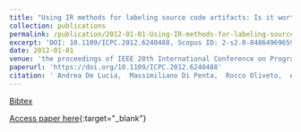 ```yaml
---
title: "Using IR methods for labeling source code artifacts: Is it worthwhile?"
collection: publications
permalink: /publication/2012-01-01-Using-IR-methods-for-labeling-source-code-artifacts-Is-it-worthwhile
excerpt: 'DOI: 10.1109/ICPC.2012.6240488, Scopus ID: 2-s2.0-84864969659, Cited by: 56'
date: 2012-01-01
venue: 'the proceedings of IEEE 20th International Conference on Program Comprehension, ICPC 2012, Passau, Germany, June 11-13, 2012'
paperurl: 'https://doi.org/10.1109/ICPC.2012.6240488'
citation: ' Andrea De Lucia,  Massimiliano Di Penta,  Rocco Oliveto,  Annibale Panichella,  Sebastiano Panichella, &quot;Using IR methods for labeling source code artifacts: Is it worthwhile?.&quot; the proceedings of IEEE 20th International Conference on Program Comprehension, ICPC 2012, Passau, Germany, June 11-13, 2012, 2012.'
---
```

[Bibtex](https://dblp.org/rec/bib/conf/iwpc/LuciaPOPP12)

[Access paper here](https://doi.org/10.1109/ICPC.2012.6240488){:target="_blank"}
